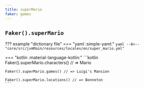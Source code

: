 ```yaml
---
title: superMario
faker: games
---
```


## `Faker().superMario`

??? example "dictionary file"
    === "yaml :simple-yaml:"
        ```yaml
        --8<-- "core/src/jvmMain/resources/locales/en/super_mario.yml"
        ```

=== "kotlin :material-language-kotlin:"
    ```kotlin
    Faker().superMario.characters() // => Mario

    Faker().superMario.games() // => Luigi's Mansion

    Faker().superMario.locations() // => Bonneton
    ```
